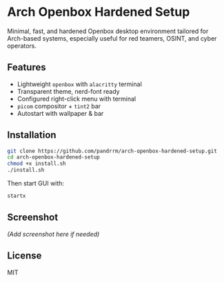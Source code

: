 # Arch Openbox Hardened Setup

Minimal, fast, and hardened Openbox desktop environment tailored for Arch-based systems, especially useful for red teamers, OSINT, and cyber operators.

## Features
- Lightweight `openbox` with `alacritty` terminal
- Transparent theme, nerd-font ready
- Configured right-click menu with terminal
- `picom` compositor + `tint2` bar
- Autostart with wallpaper & bar

## Installation

```bash
git clone https://github.com/pandrrm/arch-openbox-hardened-setup.git
cd arch-openbox-hardened-setup
chmod +x install.sh
./install.sh
```

Then start GUI with:

```bash
startx
```

## Screenshot

*(Add screenshot here if needed)*

## License
MIT
